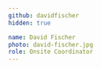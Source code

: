 ```yaml
---
github: davidfischer
hidden: true

name: David Fischer
photo: david-fischer.jpg
role: Onsite Coordinator
---
```


